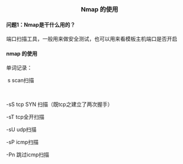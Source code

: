 <h3 style="text-align:center">Nmap 的使用</h3>

#### 问题1：Nmap是干什么用的？

​		端口扫描工具，一般用来做安全测试，也可以用来看模板主机端口是否开启

#### nmap 的使用

   单词记录：

​				   s           scan扫描

​                

-sS       tcp SYN 扫描（既tcp之建立了两次握手）

-sT     tcp全开扫描

-sU   udp扫描

-sP   icmp扫描

-Pn   跳过icmp扫描



